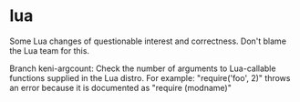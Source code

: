 # lua
Some Lua changes of questionable interest and correctness. Don't blame the Lua team for this.

Branch keni-argcount: Check the number of arguments to Lua-callable functions supplied in the Lua distro.
                      For example: "require('foo', 2)" throws an error because it is documented as "require (modname)"
